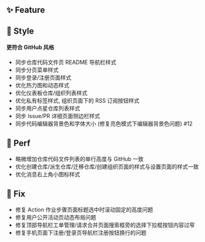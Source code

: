 ## ✨ Feature

## 🌈 Style

#### 更符合 GitHub 风格

- 同步仓库代码文件页 README 导航栏样式
- 同步分页菜单样式
- 同步登录/注册页面样式
- 优化热力图和动态样式
- 优化仪表板仓库/组织列表样式
- 优化私有标签样式, 组织页面下的 RSS 订阅按钮样式
- 同步用户点星仓库列表样式
- 同步 Issue/PR 详细页面侧边栏样式
- 同步代码编辑器背景色和字体大小 (修复亮色模式下编辑器背景色问题) #12

## 🎈 Perf

- 略微增加仓库代码文件列表的单行高度与 GitHub 一致
- 优化创建仓库/派生仓库/迁移仓库/创建组织页面的样式与设置页面的样式一致
- 优化消息右上角小图标样式

## 🐞 Fix

- 修复 Action 作业步骤页面标题选中时滚动固定的高度问题
- 修复用户公开活动页动态布局问题
- 修复顶部导航栏工单管理/请求合并页面搜索框旁的选择下拉框按钮内容过窄
- 修复手机页面下注册/登录页导航栏注册按钮换行的问题
